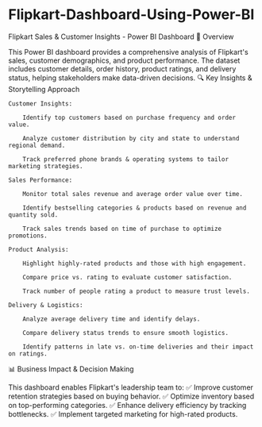 # Flipkart-Dashboard-Using-Power-BI
Flipkart Sales & Customer Insights - Power BI Dashboard
📌 Overview

This Power BI dashboard provides a comprehensive analysis of Flipkart's sales, customer demographics, and product performance. The dataset includes customer details, order history, product ratings, and delivery status, helping stakeholders make data-driven decisions.
🔍 Key Insights & Storytelling Approach

    Customer Insights:

        Identify top customers based on purchase frequency and order value.

        Analyze customer distribution by city and state to understand regional demand.

        Track preferred phone brands & operating systems to tailor marketing strategies.

    Sales Performance:

        Monitor total sales revenue and average order value over time.

        Identify bestselling categories & products based on revenue and quantity sold.

        Track sales trends based on time of purchase to optimize promotions.

    Product Analysis:

        Highlight highly-rated products and those with high engagement.

        Compare price vs. rating to evaluate customer satisfaction.

        Track number of people rating a product to measure trust levels.

    Delivery & Logistics:

        Analyze average delivery time and identify delays.

        Compare delivery status trends to ensure smooth logistics.

        Identify patterns in late vs. on-time deliveries and their impact on ratings.

📊 Business Impact & Decision Making

This dashboard enables Flipkart's leadership team to:
✅ Improve customer retention strategies based on buying behavior.
✅ Optimize inventory based on top-performing categories.
✅ Enhance delivery efficiency by tracking bottlenecks.
✅ Implement targeted marketing for high-rated products.
